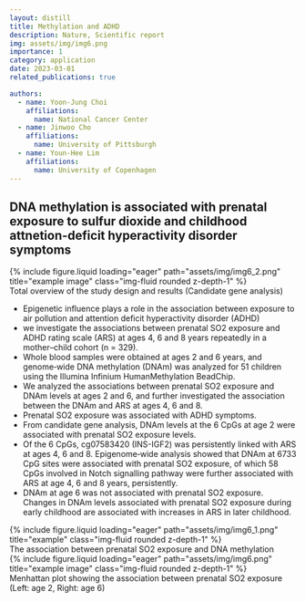```yaml
---
layout: distill
title: Methylation and ADHD
description: Nature, Scientific report
img: assets/img/img6.png
importance: 1
category: application
date: 2023-03-01
related_publications: true

authors:
  - name: Yoon-Jung Choi
    affiliations:
      name: National Cancer Center
  - name: Jinwoo Cho
    affiliations:
      name: University of Pittsburgh
  - name: Youn-Hee Lim
    affiliations:
      name: University of Copenhagen
---
```


## DNA methylation is associated with prenatal exposure to sulfur dioxide and childhood attnetion-deficit hyperactivity disorder symptoms

<div class="row">
    <div class="col-sm mt-3 mt-md-0">
        {% include figure.liquid loading="eager" path="assets/img/img6_2.png" title="example image" class="img-fluid rounded z-depth-1" %}
    </div>
</div>
<div class="caption">
    Total overview of the study design and results (Candidate gene analysis)
</div>

* Epigenetic influence plays a role in the association between exposure to air pollution and attention deficit hyperactivity disorder (ADHD)
* we investigate the associations between prenatal SO2 exposure and ADHD rating scale (ARS) at ages 4, 6 and 8 years repeatedly in a mother–child cohort (n = 329). 
* Whole blood samples were obtained at ages 2 and 6 years, and genome‐wide DNA methylation (DNAm) was analyzed for 51 children using the Illumina Infinium HumanMethylation BeadChip. 
* We analyzed the associations between prenatal SO2 exposure and DNAm levels at ages 2 and 6, and further investigated the association between the DNAm and ARS at ages 4, 6 and 8. 
* Prenatal SO2 exposure was associated with ADHD symptoms. 
* From candidate gene analysis, DNAm levels at the 6 CpGs at age 2 were associated with prenatal SO2 exposure levels. 
* Of the 6 CpGs, cg07583420 (INS-IGF2) was persistently linked with ARS at ages 4, 6 and 8. Epigenome‐wide analysis showed that DNAm at 6733 CpG sites were associated with prenatal SO2 exposure, of which 58 CpGs involved in Notch signalling pathway were further associated with ARS at age 4, 6 and 8 years, persistently. 
* DNAm at age 6 was not associated with prenatal SO2 exposure. Changes in DNAm levels associated with prenatal SO2 exposure during early childhood are associated with increases in ARS in later childhood.




<div class="row">
    <div class="col-sm mt-3 mt-md-0">
        {% include figure.liquid loading="eager" path="assets/img/img6_1.png" title="example" class="img-fluid rounded z-depth-1" %}
    </div>
</div>
<div class="caption">
    The association between prenatal SO2 exposure and DNA methylation
</div>

<div class="row">
    <div class="col-sm mt-3 mt-md-0">
        {% include figure.liquid loading="eager" path="assets/img/img6.png" title="example image" class="img-fluid rounded z-depth-1" %}
    </div>
</div>
<div class="caption">
    Menhattan plot showing the association between prenatal SO2 exposure
    <br>(Left: age 2, Right: age 6)
</div>
